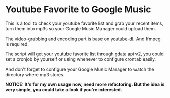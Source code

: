 # Youtube Favorite to Google Music

This is a tool to check your youtube favorite list and grab your recent items, turn them into mp3s so your Google Music Manager could upload them.

The video-grabbing and encoding part is base on [youtube-dl](https://github.com/rg3/youtube-dl). And ffmpeg is required.

The script will get your youtube favorite list through gdata api v2, you could set a cronjob by yourself or using whenever to configure crontab easily.

And don't forget to configure your Google Music Manager to watch the directory where mp3 stores.

**NOTICE: It's for my own usage now, need more refactoring. But the idea is very simple, you could take a look if you're interested.**